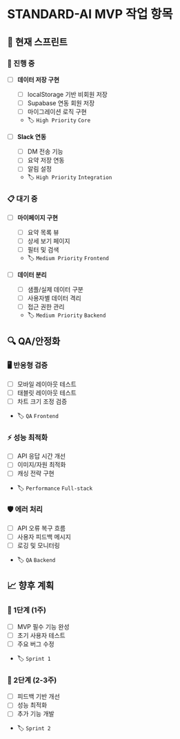 # STANDARD-AI MVP 작업 항목

## 🎯 현재 스프린트

### 🔄 진행 중
- [ ] **데이터 저장 구현**
  - [ ] localStorage 기반 비회원 저장
  - [ ] Supabase 연동 회원 저장
  - [ ] 마이그레이션 로직 구현
  - 🏷️ `High Priority` `Core`

- [ ] **Slack 연동**
  - [ ] DM 전송 기능
  - [ ] 요약 저장 연동
  - [ ] 알림 설정
  - 🏷️ `High Priority` `Integration`

### 📋 대기 중
- [ ] **마이페이지 구현**
  - [ ] 요약 목록 뷰
  - [ ] 상세 보기 페이지
  - [ ] 필터 및 검색
  - 🏷️ `Medium Priority` `Frontend`

- [ ] **데이터 분리**
  - [ ] 샘플/실제 데이터 구분
  - [ ] 사용자별 데이터 격리
  - [ ] 접근 권한 관리
  - 🏷️ `Medium Priority` `Backend`

## 🔍 QA/안정화

### 🖥️ 반응형 검증
- [ ] 모바일 레이아웃 테스트
- [ ] 태블릿 레이아웃 테스트
- [ ] 차트 크기 조정 검증
- 🏷️ `QA` `Frontend`

### ⚡ 성능 최적화
- [ ] API 응답 시간 개선
- [ ] 이미지/자원 최적화
- [ ] 캐싱 전략 구현
- 🏷️ `Performance` `Full-stack`

### 🛡️ 에러 처리
- [ ] API 오류 복구 흐름
- [ ] 사용자 피드백 메시지
- [ ] 로깅 및 모니터링
- 🏷️ `QA` `Backend`

## 📈 향후 계획

### 🎯 1단계 (1주)
- [ ] MVP 필수 기능 완성
- [ ] 초기 사용자 테스트
- [ ] 주요 버그 수정
- 🏷️ `Sprint 1`

### 🚀 2단계 (2-3주)
- [ ] 피드백 기반 개선
- [ ] 성능 최적화
- [ ] 추가 기능 개발
- 🏷️ `Sprint 2`
